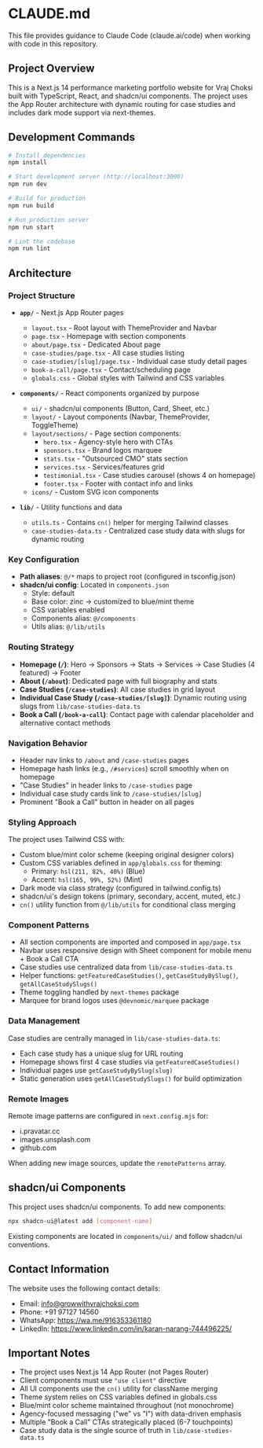 # CLAUDE.md

This file provides guidance to Claude Code (claude.ai/code) when working with code in this repository.

## Project Overview

This is a Next.js 14 performance marketing portfolio website for Vraj Choksi built with TypeScript, React, and shadcn/ui components. The project uses the App Router architecture with dynamic routing for case studies and includes dark mode support via next-themes.

## Development Commands

```bash
# Install dependencies
npm install

# Start development server (http://localhost:3000)
npm run dev

# Build for production
npm run build

# Run production server
npm run start

# Lint the codebase
npm run lint
```

## Architecture

### Project Structure

- **`app/`** - Next.js App Router pages
  - `layout.tsx` - Root layout with ThemeProvider and Navbar
  - `page.tsx` - Homepage with section components
  - `about/page.tsx` - Dedicated About page
  - `case-studies/page.tsx` - All case studies listing
  - `case-studies/[slug]/page.tsx` - Individual case study detail pages
  - `book-a-call/page.tsx` - Contact/scheduling page
  - `globals.css` - Global styles with Tailwind and CSS variables

- **`components/`** - React components organized by purpose
  - `ui/` - shadcn/ui components (Button, Card, Sheet, etc.)
  - `layout/` - Layout components (Navbar, ThemeProvider, ToggleTheme)
  - `layout/sections/` - Page section components:
    - `hero.tsx` - Agency-style hero with CTAs
    - `sponsors.tsx` - Brand logos marquee
    - `stats.tsx` - "Outsourced CMO" stats section
    - `services.tsx` - Services/features grid
    - `testimonial.tsx` - Case studies carousel (shows 4 on homepage)
    - `footer.tsx` - Footer with contact info and links
  - `icons/` - Custom SVG icon components

- **`lib/`** - Utility functions and data
  - `utils.ts` - Contains `cn()` helper for merging Tailwind classes
  - `case-studies-data.ts` - Centralized case study data with slugs for dynamic routing

### Key Configuration

- **Path aliases**: `@/*` maps to project root (configured in tsconfig.json)
- **shadcn/ui config**: Located in `components.json`
  - Style: default
  - Base color: zinc → customized to blue/mint theme
  - CSS variables enabled
  - Components alias: `@/components`
  - Utils alias: `@/lib/utils`

### Routing Strategy

- **Homepage (`/`)**: Hero → Sponsors → Stats → Services → Case Studies (4 featured) → Footer
- **About (`/about`)**: Dedicated page with full biography and stats
- **Case Studies (`/case-studies`)**: All case studies in grid layout
- **Individual Case Study (`/case-studies/[slug]`)**: Dynamic routing using slugs from `lib/case-studies-data.ts`
- **Book a Call (`/book-a-call`)**: Contact page with calendar placeholder and alternative contact methods

### Navigation Behavior

- Header nav links to `/about` and `/case-studies` pages
- Homepage hash links (e.g., `/#services`) scroll smoothly when on homepage
- "Case Studies" in header links to `/case-studies` page
- Individual case study cards link to `/case-studies/[slug]`
- Prominent "Book a Call" button in header on all pages

### Styling Approach

The project uses Tailwind CSS with:
- Custom blue/mint color scheme (keeping original designer colors)
- Custom CSS variables defined in `app/globals.css` for theming:
  - Primary: `hsl(211, 82%, 40%)` (Blue)
  - Accent: `hsl(165, 99%, 52%)` (Mint)
- Dark mode via class strategy (configured in tailwind.config.ts)
- shadcn/ui's design tokens (primary, secondary, accent, muted, etc.)
- `cn()` utility function from `@/lib/utils` for conditional class merging

### Component Patterns

- All section components are imported and composed in `app/page.tsx`
- Navbar uses responsive design with Sheet component for mobile menu + Book a Call CTA
- Case studies use centralized data from `lib/case-studies-data.ts`
- Helper functions: `getFeaturedCaseStudies()`, `getCaseStudyBySlug()`, `getAllCaseStudySlugs()`
- Theme toggling handled by `next-themes` package
- Marquee for brand logos uses `@devnomic/marquee` package

### Data Management

Case studies are centrally managed in `lib/case-studies-data.ts`:
- Each case study has a unique slug for URL routing
- Homepage shows first 4 case studies via `getFeaturedCaseStudies()`
- Individual pages use `getCaseStudyBySlug(slug)`
- Static generation uses `getAllCaseStudySlugs()` for build optimization

### Remote Images

Remote image patterns are configured in `next.config.mjs` for:
- i.pravatar.cc
- images.unsplash.com
- github.com

When adding new image sources, update the `remotePatterns` array.

## shadcn/ui Components

This project uses shadcn/ui components. To add new components:

```bash
npx shadcn-ui@latest add [component-name]
```

Existing components are located in `components/ui/` and follow shadcn/ui conventions.

## Contact Information

The website uses the following contact details:
- Email: info@growwithvrajchoksi.com
- Phone: +91 97127 14560
- WhatsApp: https://wa.me/916353361180
- LinkedIn: https://www.linkedin.com/in/karan-narang-744496225/

## Important Notes

- The project uses Next.js 14 App Router (not Pages Router)
- Client components must use `"use client"` directive
- All UI components use the `cn()` utility for className merging
- Theme system relies on CSS variables defined in globals.css
- Blue/mint color scheme maintained throughout (not monochrome)
- Agency-focused messaging ("we" vs "I") with data-driven emphasis
- Multiple "Book a Call" CTAs strategically placed (6-7 touchpoints)
- Case study data is the single source of truth in `lib/case-studies-data.ts`
